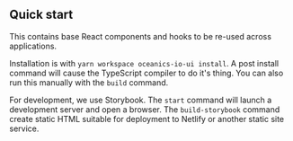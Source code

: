 ## Quick start 

This contains base React components and hooks to be re-used across applications. 

Installation is with `yarn workspace oceanics-io-ui install`. A post install command will cause the TypeScript compiler to do it's thing. You can also run this manually with the `build` command.

For development, we use Storybook. The `start` command will launch a development server and open a browser. The `build-storybook` command create static HTML suitable for deployment to Netlify or another static site service.